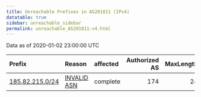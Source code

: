 ```yaml
---
title: Unreachable Prefixes in AS201811 (IPv4)
datatable: true
sidebar: unreachable_sidebar
permalink: unreachable_AS201811-v4.html
---
```


Data as of 2020-01-02 23:00:00 UTC


<div class="datatable-begin"></div>

| Prefix                                                   | Reason                                                                                                  | affected   |   Authorized AS |   MaxLength | Anchor                                         |   unreachable /24s |
|:---------------------------------------------------------|:--------------------------------------------------------------------------------------------------------|:-----------|----------------:|------------:|:-----------------------------------------------|-------------------:|
| [185.82.215.0/24](https://stat.ripe.net/185.82.215.0/24) | [INVALID ASN](https://rpki-validator.ripe.net/announcement-preview?asn=AS201811&prefix=185.82.215.0/24) | complete   |             174 |          24 | [RIPE](unreachable_RIPE_NCC_RPKI_Root-v4.html) |                  1 |

<div class="datatable-end"></div>